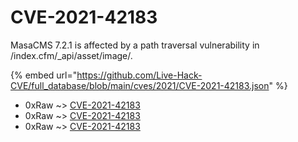 # CVE-2021-42183

MasaCMS 7.2.1 is affected by a path traversal vulnerability in /index.cfm/_api/asset/image/.

{% embed url="https://github.com/Live-Hack-CVE/full_database/blob/main/cves/2021/CVE-2021-42183.json" %}


* 0xRaw ~> [CVE-2021-42183](https://www.alice-snow.ru/2021/database/cve-2021-42183/cve-2021-42183-0xraw)
* 0xRaw ~> [CVE-2021-42183](https://www.alice-snow.ru/2021/database/cve-2021-42183/cve-2021-42183-0xraw)
* 0xRaw ~> [CVE-2021-42183](https://www.alice-snow.ru/2021/database/cve-2021-42183/cve-2021-42183-0xraw)